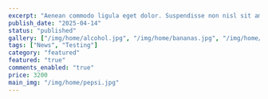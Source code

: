 ```yaml
---
excerpt: "Aenean commodo ligula eget dolor. Suspendisse non nisl sit amet velit hendrerit rutrum. Pellentesque dapibus hendrerit tortor. Vestibulum facilisis,"
publish_date: "2025-04-14"
status: "published"
gallery: ["/img/home/alcohol.jpg", "/img/home/bananas.jpg", "/img/home/pepsi.jpg"]
tags: ["News", "Testing"]
category: "featured"
featured: "true"
comments_enabled: "true"
price: 3200
main_img: "/img/home/pepsi.jpg"
---
```

